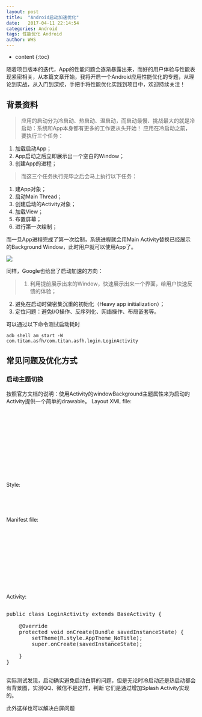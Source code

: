 ```yaml
---
layout: post
title:  "Android启动加速优化"
date:   2017-04-11 22:14:54
categories: Android
tags: 性能优化 Android 
author: WHS
---
```


* content
{:toc}

随着项目版本的迭代，App的性能问题会逐渐暴露出来，而好的用户体验与性能表现紧密相关，从本篇文章开始，我将开启一个Android应用性能优化的专题，从理论到实战，从入门到深挖，手把手将性能优化实践到项目中，欢迎持续关注！






## 背景资料

> 应用的启动分为冷启动、热启动、温启动，而启动最慢、挑战最大的就是冷启动：系统和App本身都有更多的工作要从头开始！
应用在冷启动之前，要执行三个任务：

1. 加载启动App；
2. App启动之后立即展示出一个空白的Window；
3. 创建App的进程；

>而这三个任务执行完毕之后会马上执行以下任务：

1. 建App对象；
2. 启动Main Thread；
3. 创建启动的Activity对象；
4. 加载View；
5. 布置屏幕；
6. 进行第一次绘制；

而一旦App进程完成了第一次绘制，系统进程就会用Main Activity替换已经展示的Background Window，此时用户就可以使用App了。

![](https://upload-images.jianshu.io/upload_images/4056837-36c808285a70cf1b.png?imageMogr2/auto-orient/strip%7CimageView2/2/w/700)


同样，Google也给出了启动加速的方向：

> 1. 利用提前展示出来的Window，快速展示出来一个界面，给用户快速反馈的体验；
  2. 避免在启动时做密集沉重的初始化（Heavy app initialization）；
  3. 定位问题：避免I/O操作、反序列化、网络操作、布局嵌套等。

可以通过以下命令测试启动耗时

```
adb shell am start -W com.titan.asfh/com.titan.asfh.login.LoginActivity
```


## 常见问题及优化方式

### 启动主题切换


按照官方文档的说明：使用Activity的windowBackground主题属性来为启动的Activity提供一个简单的drawable。
Layout XML file:

<pre class="prettyprint lang-xml">

<?xml version="1.0" encoding="utf-8"?>
<layer-list xmlns:android="http://schemas.android.com/apk/res/android" android:opacity="opaque">
    <!-- The background color, preferably the same as your normal theme -->
    <item android:drawable="@android:color/white"/>
    <!-- Your product logo - 144dp color version of your app icon -->
    <item>
        <bitmap
            android:src="@mipmap/logo"
            android:gravity="center"/>
    </item>
</layer-list>
 
</pre>

Style:

<pre class="prettyprint lang-xml">

 <style name="AppTheme.launcher" parent="AppTheme.NoTitle">
        <item name="android:windowBackground">@drawable/launcher</item>
  </style>
 
</pre>


Manifest file:

<pre class="prettyprint lang-xml">

<?xml version="1.0" encoding="utf-8"?>

<activity android:name=".login.LoginActivity"
            android:screenOrientation="portrait"
            android:theme="@style/AppTheme.launcher"
            >
            <intent-filter>
                <action android:name="android.intent.action.MAIN" />
                <category android:name="android.intent.category.LAUNCHER" />
            </intent-filter>
 </activity>
 
</pre>

Activity:


<pre class="prettyprint lang-java">

public class LoginActivity extends BaseActivity {

    @Override
    protected void onCreate(Bundle savedInstanceState) {
        setTheme(R.style.AppTheme_NoTitle);
        super.onCreate(savedInstanceState);
       
    }
}
 
</pre>

实际测试发现，启动确实避免启动白屏的问题，但是无论时冷启动还是热启动都会有背景图，实测QQ、微信不是这样，判断
它们是通过增加Splash Activity实现的。

此外这样也可以解决白屏问题

<pre class="prettyprint lang-xml">
<style name="AppTheme.launcher" parent="android:Theme.Translucent.NoTitleBar.Fullscreen"/>
</pre>

### Avoid Heavy App Initialization

当代码覆盖Application 对象时，启动性能会受到影响，并在初始化该对象时执行繁重的工作或复杂的逻辑。如果您的应用程序子类执行不需要完成的初始化，您的应用程序可能会浪费时间在启动过程中。一些初始化可能是完全不必要的：例如，当应用程序实际启动以响应意图时，初始化主要活动的状态信息。意图是，应用程序只使用以前初始化的状态数据的一个子集。

应用程序初始化过程中的其他挑战包括垃圾收集事件的影响或数量众多，或磁盘I / O与初始化同时发生，进一步阻止初始化过程。垃圾收集尤其是Dalvik运行时的一个考虑因素; Art运行时同时执行垃圾收集，最大限度地减少操作的影响。

**诊断问题**

您可以使用方法跟踪或内联跟踪来尝试诊断问题。

**方法追踪**
运行方法跟踪器工具显示该 callApplicationOnCreate() 方法最终调用您的com.example.customApplication.onCreate 方法。如果该工具显示这些方法需要很长时间才能完成执行，那么您应该进一步研究以查看正在进行的工作。

**内联追踪**
使用内联追踪来调查可能的罪魁祸首，包括：
你的应用程序的初始onCreate() 功能。
任何全球单身人士对象您的应用程序初始化。
任何磁盘I / O，反序列化，或瓶颈期间可能发生的紧密循环。

**解决问题的办法**
无论问题出在不必要的初始化还是磁盘I / O，解决方案都会调用延迟初始化对象：只初始化那些立即需要的对象。例如，不是创建全局静态对象，而是移动到单例模式，应用程序只在第一次访问对象时创建对象。另外，考虑使用像[Dagger](https://google.github.io/dagger/) 这样的依赖注入框架来创建对象，并且依赖关系是当它们被首次注入时。





### Heavy activity initialization

活动创建通常需要大量的高开销工作。通常，有机会优化这项工作来实现性能改进。这些常见问题包括：

膨胀大型或复杂的布局。
阻塞磁盘或网络I / O的屏幕绘图。
加载和解码位图。
栅格化VectorDrawable对象。
初始化活动的其他子系统。
诊断问题
在这种情况下，方法跟踪和内联跟踪也是有用的。

**方法追踪**
当运行Method Tracer工具时，特定的区域将关注于您的应用程序的Application子类构造函数和 com.example.customApplication.onCreate()方法。

如果该工具显示这些方法需要很长时间才能完成执行，那么您应该进一步研究以查看正在进行的工作。

**内联追踪**
使用内联追踪来调查可能的罪魁祸首，包括：

你的应用程序的初始onCreate() 功能。
它初始化的任何全局单例对象。
任何磁盘I / O，反序列化，或瓶颈期间可能发生的紧密循环。
**解决问题的办法**
有很多潜在的瓶颈，但是两个常见的问题和解决办法如下：

视图层次越大，应用所需的时间就越多。你可以采取两个步骤来解决这个问题：
通过减少冗余或嵌套布局来平整您的视图层次结构。
不要在启动时不需要显示部分UI。相反，使用ViewStub对象作为应用程序可以在更适当的时间膨胀的子层次结构的占位符。
在主线程上完成所有的资源初始化操作也会减慢启动速度。你可以解决这个问题如下：
移动所有的资源初始化，以便应用程序可以在不同的线程上执行它。
允许应用程序加载并显示您的视图，然后更新依赖于位图和其他资源的视觉属性。



### Diagnosing The Problem


## 参考文章

[Launch-Time Performance](https://developer.android.com/topic/performance/launch-time.html)

[Android性能优化（一）之启动加速35%](https://www.jianshu.com/p/f5514b1a826c)


